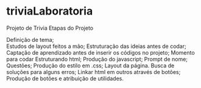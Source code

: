 # triviaLaboratoria
Projeto de Trivia
Etapas do Projeto

Definição de tema;<br>
Estudos de layout feitos a mão;
Estruturação das ideias antes de codar;
Captação de aprendizado antes de inserir os códigos no projeto;
Momento para codar
Estruturando html;
Produção do javascript;
Prompt de nome;
Questões;
Produção do estilo em .css;
Layout da página.
Busca de soluções para alguns erros;
Linkar html em outros através de botões;
Produção de botões e atribuição de utilidades.


